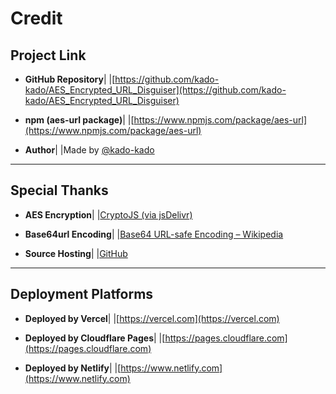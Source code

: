 # Credit

## Project Link

- **GitHub Repository**|
|[https://github.com/kado-kado/AES_Encrypted_URL_Disguiser](https://github.com/kado-kado/AES_Encrypted_URL_Disguiser)

- **npm (aes-url package)**|
|[https://www.npmjs.com/package/aes-url](https://www.npmjs.com/package/aes-url)

- **Author**|
|Made by [@kado-kado](https://github.com/kado-kado)

---

## Special Thanks

- **AES Encryption**|
|[CryptoJS (via jsDelivr)](https://cdn.jsdelivr.net/npm/crypto-js@4.1.1/crypto-js.min.js)

- **Base64url Encoding**|
|[Base64 URL-safe Encoding – Wikipedia](https://en.wikipedia.org/wiki/Base64#URL_applications)

- **Source Hosting**|
|[GitHub](https://github.com/)

---

## Deployment Platforms

- **Deployed by Vercel**|
|[https://vercel.com](https://vercel.com)

- **Deployed by Cloudflare Pages**|
|[https://pages.cloudflare.com](https://pages.cloudflare.com)

- **Deployed by Netlify**|
|[https://www.netlify.com](https://www.netlify.com)